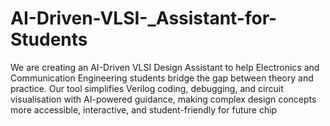 # AI-Driven-VLSI-_Assistant-for-Students
We are creating an AI-Driven VLSI Design Assistant to help Electronics and Communication Engineering students bridge the gap between theory and practice. Our tool simplifies Verilog coding, debugging, and circuit visualisation with AI-powered guidance, making complex design concepts more accessible, interactive, and student-friendly for future chip
